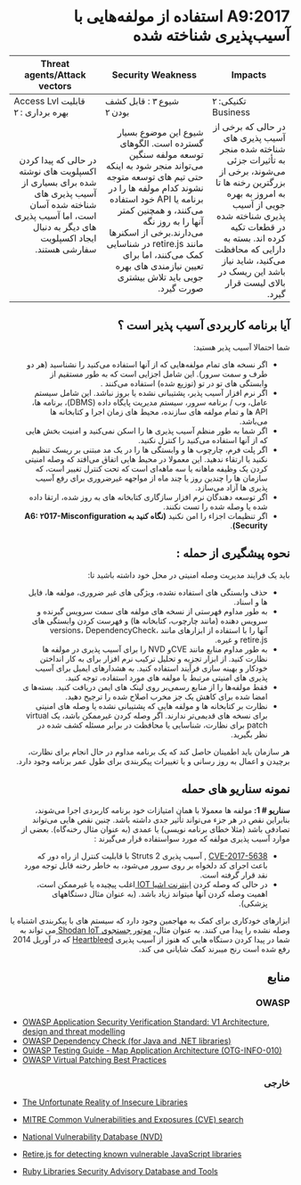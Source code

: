 # <div dir="rtl" align="right">A9:2017 استفاده از مولفه‌هایی با آسیب‌پذیری شناخته شده </div>
| Threat agents/Attack vectors | Security Weakness           | Impacts               |
| -- | -- | -- |
| Access Lvl قابلیت بهره برداری : ۲ | شیوع ۳ : قابل کشف بودن ۲ | تکنیکی: ۲  Business |
| <div dir="rtl" align="right">در حالی که پیدا کردن اکسپلویت های نوشته شده برای بسیاری از آسیب پذیری های شناخته شده آسان است، اما آسیب پذیری های دیگر به دنبال ایجاد اکسپلویت سفارشی هستند. </div> | <div dir="rtl" align="right">شیوع این موضوع بسیار گسترده است. الگوهای توسعه مولفه سنگین می‌تواند منجر شود به اینکه حتی تیم های توسعه متوجه نشوند کدام مولفه ها را در برنامه یا API خود استفاده می‌کنند، و همچنین کمتر آنها را به روز نگه می‌دارند.برخی از اسکنرها مانند retire.js در شناسایی کمک می‌کنند، اما برای تعیین نیازمندی های بهره جویی باید تلاش بیشتری صورت گیرد.</div> | <div dir="rtl" align="right">در حالی که برخی از آسیب پذیری های شناخته شده منجر به تأثیرات جزئی می‌شوند، برخی از بزرگترین رخنه ها تا به امروز به بهره جویی از آسیب پذیری شناخته شده در قطعات تکیه کرده اند. بسته به دارایی که محافظت می‌کنید، شاید نیاز باشد این ریسک در بالای لیست قرار گیرد.</div> |

## <div dir="rtl" align="right">آیا برنامه کاربردی آسیب پذیر است ؟</div>

<p dir="rtl" align="right">شما احتمالا آسیب پذیر هستید:</p>

<ul dir="rtl" align="right">
  <li>اگر نسخه های تمام مولفه‌هایی که از آنها استفاده می‌کنید را نشناسید (هر دو طرف و سمت سرور). این شامل اجزایی است که به طور مستقیم از وابستگی های تو در تو (توزیع شده) استفاده می‌کنند .
  </li>
  <li>اگر نرم افزار آسيب پذير، پشتیبانی نشده يا بروز نباشد. این شامل سیستم عامل، وب / برنامه سرور، سیستم مدیریت پایگاه داده (DBMS)، برنامه ها، API ها و تمام مولفه های سازنده، محیط های زمان اجرا و کتابخانه ها می‌باشد.
  </li>
  <li>
اگر شما به طور منظم آسیب پذیری ها را اسکن نمی‌کنید و امنیت بخش هایی که از آنها استفاده می‌کنید را کنترل نکنید. 
  </li>
  <li>اگر پلت فرم، چارچوب ها و وابستگی ها را در یک مد مبتنی بر ریسک تنظیم نکنید یا ارتقاء ندهید. این معمولا در محیط هایی اتفاق می‌افتد که وصله امنیتی کردن یک وظیفه ماهانه یا سه ماهه‌ای است که تحت کنترل تغییر است، که سازمان ها را چندین روز یا چند ماه از مواجهه غیرضروری برای رفع آسیب پذیری ها آزاد می‌سازد.
  </li>
  <li>
اگر توسعه دهندگان نرم افزار سازگاری کتابخانه های به روز شده، ارتقا داده شده یا وصله شده را تست نکنند.
  </li>
  <li>
    اگر تنظیمات اجزاء را امن نکنید <strong>(نگاه کنید به A6: ۲017-Misconfiguration Security)</strong>.
  </li>
</ul>

## <div dir="rtl" align="right">نحوه پیشگیری از حمله :</div>

<p dir="rtl" align="right"><strong></strong>باید یک فرایند مدیریت وصله امنیتی در محل خود داشته باشید تا:</p>

<ul dir="rtl" align="right">
  <li>
حذف وابستگی های استفاده نشده، ویژگی های غیر ضروری، مولفه ها، فایل ها و اسناد.
  </li>
    <li>به طور مداوم فهرستی از نسخه های مولفه های سمت سرویس گیرنده و سرویس دهنده (مانند چارچوب، کتابخانه ها) و فهرست کردن وابستگی های آنها را با استفاده از ابزارهای مانند versions، DependencyCheck، retire.js و غیره.  
  </li>
    <li>به طور مداوم منابع مانند CVEو NVD را برای آسیب پذیری در مولفه ها نظارت کنید. از ابزار تجزیه و تحلیل ترکیب نرم افزار برای به کار انداختن خودکار و بهینه سازی فرآیند استفاده کنید. به هشدارهای ایمیل برای آسیب پذیری های امنیتی مرتبط با مولفه های مورد استفاده، توجه کنید. 
  </li>
    <li>فقط مولفه‌ها را از منابع رسمی‌بر روی لینک های ایمن دریافت کنید. بسته‌ها ی امضا شده برای کاهش یک جز مخرب اصلاح شده را ترجیح دهید.  
  </li>
    <li>
      نظارت بر کتابخانه ها و مولفه هایی که پشتیبانی نشده یا وصله های امنیتی برای نسخه های قدیمی‌تر ندارند. اگر وصله کردن غیرممکن باشد، یک virtual patch برای نظارت، شناسایی یا محافظت در برابر مسئله کشف شده در نظر بگیرید.
  </li>
</ul>

<p dir="rtl" align="right">هر سازمان باید اطمینان حاصل کند که یک برنامه مداوم در حال انجام برای نظارت، برچیدن و اعمال به روز رسانی و یا تغییرات پیکربندی برای طول عمر برنامه وجود دارد.</p>

## <div dir="rtl" align="right">نمونه سناریو های حمله</div>

<p dir="rtl" align="right"><strong>سناریو # 1: </strong>مولفه ها معمولا با همان امتیازات خود برنامه کاربردی اجرا می‌شوند، بنابراین نقص در هر جزء می‌تواند تأثیر جدی داشته باشد. چنین نقص هایی می‌تواند تصادفی باشد (مثلا خطای برنامه نویسی) یا عمدی (به عنوان مثال رخنه‌گاه). بعضی از موارد آسیب پذیری مولفه که مورد سواستفاده قرار می‌گیرند :</p>

<ul dir="rtl" align="right">
  <li>
    <a href="https://cve.mitre.org/cgi-bin/cvename.cgi?name=CVE-2017-5638">CVE-2017-5638</a> ,
    آسیب پذیری Struts 2 با قابلیت کنترل از راه دور که باعث اجرای کد دلخواه بر روی سرور می‌شود، به خاطر رخنه قابل توجه مورد نقد قرار گرفته است.
  </li>
  <li>
    در حالی که وصله کردن <a href="https://en.wikipedia.org/wiki/Internet_of_things"> اینترنت اشیا IOT </a>اغلب پیچیده یا غیرممکن است، اهمیت وصله کردن آنها میتواند زیاد باشد. (به عنوان مثال دستگاههای پزشکی).
  </li>
</ul>

<p dir="rtl" align="right">ابزارهای خودکاری برای کمک به مهاجمین وجود دارد که سیستم های با پیکربندی اشتباه یا وصله نشده را پیدا می کنند. به عنوان مثال،  <a href="https://www.shodan.io/">موتور جستجوی  Shodan IoT </a> می تواند به شما در پیدا کردن دستگاه هایی که هنوز از آسیب پذیری <a href="https://en.wikipedia.org/wiki/Heartbleed">Heartbleed</a> که در آوریل 2014 رفع شده است رنج میبرند کمک شایانی می کند. </p>

## <div dir="rtl" align="right">منابع</div>

### <div dir="rtl" align="right">OWASP</div> 

* [OWASP Application Security Verification Standard: V1 Architecture, design and threat modelling](https://github.com/OWASP/ASVS/blob/v4.0.2/4.0/en/0x10-V1-Architecture.md)
* [OWASP Dependency Check (for Java and .NET libraries)](https://owasp.org/www-project-dependency-check/)
* [OWASP Testing Guide - Map Application Architecture (OTG-INFO-010)](https://owasp.org/www-project-web-security-testing-guide/latest/4-Web_Application_Security_Testing/01-Information_Gathering/10-Map_Application_Architecture)
* [OWASP Virtual Patching Best Practices](https://owasp.org/www-community/Virtual_Patching_Best_Practices)

### <div dir="rtl" align="right">خارجی</div>

* [The Unfortunate Reality of Insecure Libraries](https://cdn2.hubspot.net/hub/203759/file-1100864196-pdf/docs/Contrast_-_Insecure_Libraries_2014.pdf)
* [MITRE Common Vulnerabilities and Exposures (CVE) search](https://www.cvedetails.com/version-search.php)
* [National Vulnerability Database (NVD)](https://nvd.nist.gov/)
* [Retire.js for detecting known vulnerable JavaScript libraries](https://github.com/retirejs/retire.js/)

* [Ruby Libraries Security Advisory Database and Tools](https://rubysec.com/)

